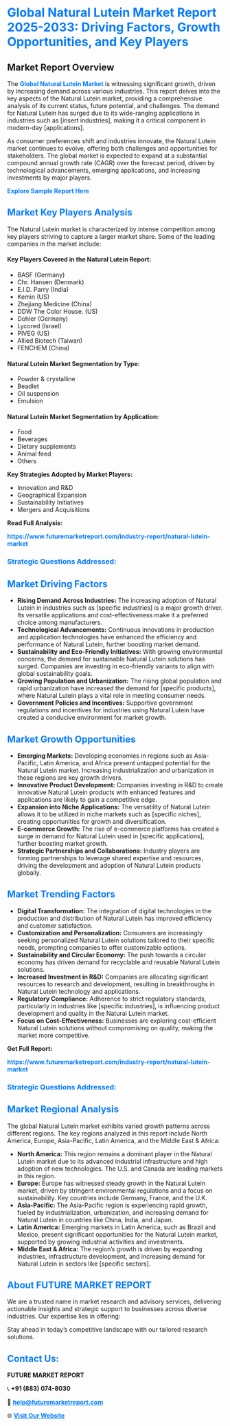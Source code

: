 <h1 style="color: #007BFF;">Global Natural Lutein Market Report 2025-2033: Driving Factors, Growth Opportunities, and Key Players</h1>

<section id="overview">
<h2>Market Report Overview</h2>
<p>The <a href="https://www.futuremarketreport.com/industry-report/natural-lutein-market" style="color: #007BFF; text-decoration: none;"><strong>Global Natural Lutein Market</strong></a> is witnessing significant growth, driven by increasing demand across various industries. This report delves into the key aspects of the Natural Lutein market, providing a comprehensive analysis of its current status, future potential, and challenges. The demand for Natural Lutein has surged due to its wide-ranging applications in industries such as [insert industries], making it a critical component in modern-day [applications].</p>
<p>As consumer preferences shift and industries innovate, the Natural Lutein market continues to evolve, offering both challenges and opportunities for stakeholders. The global market is expected to expand at a substantial compound annual growth rate (CAGR) over the forecast period, driven by technological advancements, emerging applications, and increasing investments by major players.</p>
</section>

<section id="overview">
<p><a href="https://www.futuremarketreport.com/request-sample/reportId=54542" style="color: #007BFF; text-decoration: none;"><strong>Explore Sample Report Here</strong></a></p>
</section>

<section id="key-players">
<h2 style="color: #007BFF;">Market Key Players Analysis</h2>
<p>The Natural Lutein market is characterized by intense competition among key players striving to capture a larger market share. Some of the leading companies in the market include:</p>
<h4>Key Players Covered in the Natural Lutein Report:</h4>
<ul><li>BASF (Germany)</li><li>Chr. Hansen (Denmark)</li><li>E.I.D. Parry (India)</li><li>Kemin (US)</li><li>Zhejiang Medicine (China)</li><li>DDW The Color House. (US)</li><li>Dohler (Germany)</li><li>Lycored (Israel)</li><li>PIVEG (US)</li><li>Allied Biotech (Taiwan)</li><li>FENCHEM (China)</li></ul>
<h4>Natural Lutein Market Segmentation by Type:</h4>
<ul><li>Powder &amp; crystalline</li><li>Beadlet</li><li>Oil suspension</li><li>Emulsion</li></ul>

<h4>Natural Lutein Market Segmentation by Application:</h4>
<ul><li>Food</li><li>Beverages</li><li>Dietary supplements</li><li>Animal feed</li><li>Others</li></ul>
<p><strong>Key Strategies Adopted by Market Players:</strong></p>
<ul>
<li>Innovation and R&D</li>
<li>Geographical Expansion</li>
<li>Sustainability Initiatives</li>
<li>Mergers and Acquisitions</li>
</ul>
</section>

<section>
<p><strong>Read Full Analysis: </strong></p><a href="https://www.futuremarketreport.com/industry-report/natural-lutein-market" style="color: #007BFF; text-decoration: none;"><strong>https://www.futuremarketreport.com/industry-report/natural-lutein-market</strong></a>
<h3 style="color: #007BFF;">Strategic Questions Addressed:</h3>
</section>

<section id="driving-factors">
<h2 style="color: #007BFF;">Market Driving Factors</h2>
<ul>
<li><strong>Rising Demand Across Industries:</strong> The increasing adoption of Natural Lutein in industries such as [specific industries] is a major growth driver. Its versatile applications and cost-effectiveness make it a preferred choice among manufacturers.</li>
<li><strong>Technological Advancements:</strong> Continuous innovations in production and application technologies have enhanced the efficiency and performance of Natural Lutein, further boosting market demand.</li>
<li><strong>Sustainability and Eco-Friendly Initiatives:</strong> With growing environmental concerns, the demand for sustainable Natural Lutein solutions has surged. Companies are investing in eco-friendly variants to align with global sustainability goals.</li>
<li><strong>Growing Population and Urbanization:</strong> The rising global population and rapid urbanization have increased the demand for [specific products], where Natural Lutein plays a vital role in meeting consumer needs.</li>
<li><strong>Government Policies and Incentives:</strong> Supportive government regulations and incentives for industries using Natural Lutein have created a conducive environment for market growth.</li>
</ul>
</section>

<section id="growth-opportunities">
<h2 style="color: #007BFF;">Market Growth Opportunities</h2>
<ul>
<li><strong>Emerging Markets:</strong> Developing economies in regions such as Asia-Pacific, Latin America, and Africa present untapped potential for the Natural Lutein market. Increasing industrialization and urbanization in these regions are key growth drivers.</li>
<li><strong>Innovative Product Development:</strong> Companies investing in R&D to create innovative Natural Lutein products with enhanced features and applications are likely to gain a competitive edge.</li>
<li><strong>Expansion into Niche Applications:</strong> The versatility of Natural Lutein allows it to be utilized in niche markets such as [specific niches], creating opportunities for growth and diversification.</li>
<li><strong>E-commerce Growth:</strong> The rise of e-commerce platforms has created a surge in demand for Natural Lutein used in [specific applications], further boosting market growth.</li>
<li><strong>Strategic Partnerships and Collaborations:</strong> Industry players are forming partnerships to leverage shared expertise and resources, driving the development and adoption of Natural Lutein products globally.</li>
</ul>
</section>

<section id="trending-factors">
<h2 style="color: #007BFF;">Market Trending Factors</h2>
<ul>
<li><strong>Digital Transformation:</strong> The integration of digital technologies in the production and distribution of Natural Lutein has improved efficiency and customer satisfaction.</li>
<li><strong>Customization and Personalization:</strong> Consumers are increasingly seeking personalized Natural Lutein solutions tailored to their specific needs, prompting companies to offer customizable options.</li>
<li><strong>Sustainability and Circular Economy:</strong> The push towards a circular economy has driven demand for recyclable and reusable Natural Lutein solutions.</li>
<li><strong>Increased Investment in R&D:</strong> Companies are allocating significant resources to research and development, resulting in breakthroughs in Natural Lutein technology and applications.</li>
<li><strong>Regulatory Compliance:</strong> Adherence to strict regulatory standards, particularly in industries like [specific industries], is influencing product development and quality in the Natural Lutein market.</li>
<li><strong>Focus on Cost-Effectiveness:</strong> Businesses are exploring cost-efficient Natural Lutein solutions without compromising on quality, making the market more competitive.</li>
</ul>
</section>

<section>
<p><strong>Get Full Report: </strong></p><a href="https://www.futuremarketreport.com/industry-report/natural-lutein-market" style="color: #007BFF; text-decoration: none;"><strong>https://www.futuremarketreport.com/industry-report/natural-lutein-market</strong></a>
<h3 style="color: #007BFF;">Strategic Questions Addressed:</h3>
</section>


<section id="regional-analysis">
<h2 style="color: #007BFF;">Market Regional Analysis</h2>
<p>The global Natural Lutein market exhibits varied growth patterns across different regions. The key regions analyzed in this report include North America, Europe, Asia-Pacific, Latin America, and the Middle East & Africa:</p>
<ul>
<li><strong>North America:</strong> This region remains a dominant player in the Natural Lutein market due to its advanced industrial infrastructure and high adoption of new technologies. The U.S. and Canada are leading markets in this region.</li>
<li><strong>Europe:</strong> Europe has witnessed steady growth in the Natural Lutein market, driven by stringent environmental regulations and a focus on sustainability. Key countries include Germany, France, and the U.K.</li>
<li><strong>Asia-Pacific:</strong> The Asia-Pacific region is experiencing rapid growth, fueled by industrialization, urbanization, and increasing demand for Natural Lutein in countries like China, India, and Japan.</li>
<li><strong>Latin America:</strong> Emerging markets in Latin America, such as Brazil and Mexico, present significant opportunities for the Natural Lutein market, supported by growing industrial activities and investments.</li>
<li><strong>Middle East & Africa:</strong> The region’s growth is driven by expanding industries, infrastructure development, and increasing demand for Natural Lutein in sectors like [specific sectors].</li>
</ul>
</section>

<footer>
<h2 style="color: #007BFF;">About FUTURE MARKET REPORT</h2>
<p>We are a trusted name in market research and advisory services, delivering actionable insights and strategic support to businesses across diverse industries. Our expertise lies in offering:</p>

<p>Stay ahead in today’s competitive landscape with our tailored research solutions.</p>

<h2 style="color: #007BFF;">Contact Us:</h2>
<p><strong>FUTURE MARKET REPORT</strong></p>
<p>📞 <strong>+91 (883) 074-8030</strong></p>
<p>📧 <strong><a href="mailto:help@futuremarketreport.com" style="color: #007BFF;">help@futuremarketreport.com</a></strong></p>
<p>🌐 <strong><a href="https://www.futuremarketreport.com/" style="color: #007BFF;">Visit Our Website</a></strong></p>
</footer>